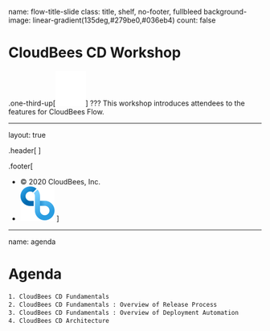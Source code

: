name: flow-title-slide
class: title, shelf, no-footer, fullbleed
background-image: linear-gradient(135deg,#279be0,#036eb4)
count: false


# CloudBees CD Workshop
.one-third-up[![:scale 10%](../img/Rollout-white.svg)]
???
This workshop introduces attendees to the features for CloudBees Flow.

---
layout: true

.header[
]

.footer[
- © 2020 CloudBees, Inc.
- ![:scale 100%](../img/CloudBees-Submark-Full-Color.svg)
]
---
name: agenda
# Agenda
    
    1. CloudBees CD Fundamentals
    2. CloudBees CD Fundamentals : Overview of Release Process
    3. CloudBees CD Fundamentals : Overview of Deployment Automation
    4. CloudBees CD Architecture
